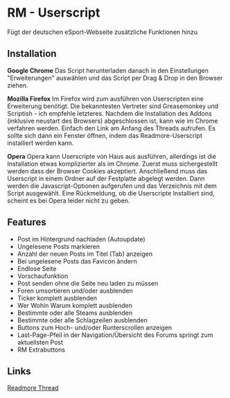 RM - Userscript
===============

Fügt der deutschen eSport-Webseite zusätzliche Funktionen hinzu

Installation
------------

**Google Chrome**
Das Script herunterladen danach in den Einstellungen "Erweiterungen" auswählen und das Script per Drag & Drop in den Browser ziehen.

**Mozilla Firefox**
Im Firefox wird zum ausführen von Userscripten eine Erweiterung benötigt. Die bekanntesten Vertreter sind Greasemonkey und Scriptish - ich empfehle letzteres.
Nachdem die Installation des Addons (inklusive neustart des Browsers) abgeschlossen ist, kann wie im Chrome verfahren werden. Einfach den Link am Anfang des Threads aufrufen. Es sollte sich dann ein Fenster öffnen, indem das Readmore-Userscript installiert werden kann.

**Opera**
Opera kann Userscripte von Haus aus ausführen, allerdings ist die Installation etwas komplizierter als im Chrome. Zuerst muss sichergestellt werden dass der Browser Cookies akzeptiert.
Anschließend muss das Userscript in einem Ordner auf der Festplatte abgelegt werden. Dann werden die Javascript-Optionen aufgerufen und das Verzeichnis mit dem Script ausgewählt.
Eine Rückmeldung, ob die Userscripte Installiert sind, scheint es bei Opera leider nicht zu geben.

Features
-------------

 * Post im Hintergrund nachladen (Autoupdate)
 * Ungelesene Posts markieren
 * Anzahl der neuen Posts im Titel (Tab) anzeigen
 * Bei ungelesene Posts das Favicon ändern
 * Endlose Seite
 * Vorschaufunktion
 * Post senden ohne die Seite neu laden zu müssen
 * Foren umsortieren und/oder ausblenden
 * Ticker komplett ausblenden
 * Wer Wohin Warum komplett ausblenden
 * Bestimmte oder alle Steams ausblenden
 * Bestimmte oder alle Schlagzeilen ausblenden
 * Buttons zum Hoch- und/oder Runterscrollen anzeigen
 * Last-Page-Pfeil in der Navigation/Übersicht des Forums springt zum aktuellsten Post
 * RM Extrabuttons

Links
-----------------

[Readmore Thread][1]

[1]: http://www.readmore.de/index.php?cont=forum/thread&threadid=111239